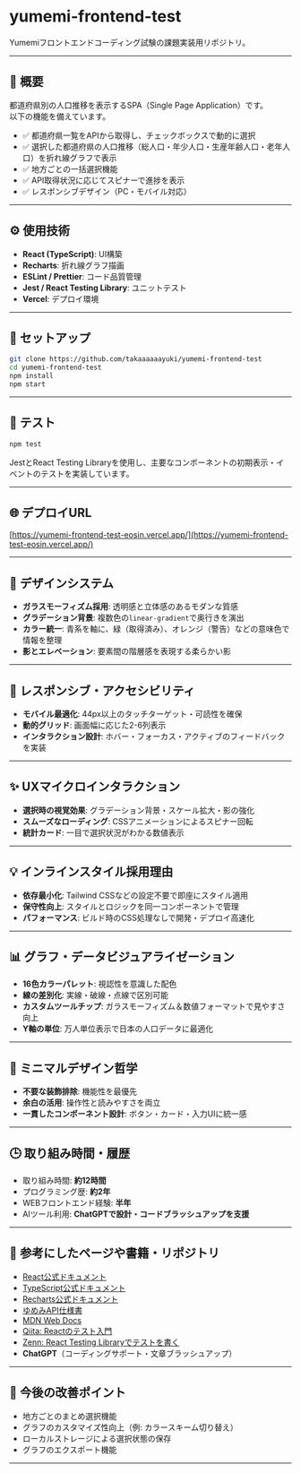 # yumemi-frontend-test

Yumemiフロントエンドコーディング試験の課題実装用リポジトリ。

---

## 📝 概要

都道府県別の人口推移を表示するSPA（Single Page Application）です。  
以下の機能を備えています。

- ✅ 都道府県一覧をAPIから取得し、チェックボックスで動的に選択
- ✅ 選択した都道府県の人口推移（総人口・年少人口・生産年齢人口・老年人口）を折れ線グラフで表示
- ✅ 地方ごとの一括選択機能
- ✅ API取得状況に応じてスピナーで進捗を表示
- ✅ レスポンシブデザイン（PC・モバイル対応）

---

## ⚙️ 使用技術

- **React (TypeScript)**: UI構築
- **Recharts**: 折れ線グラフ描画
- **ESLint / Prettier**: コード品質管理
- **Jest / React Testing Library**: ユニットテスト
- **Vercel**: デプロイ環境

---

## 🚀 セットアップ

```bash
git clone https://github.com/takaaaaaayuki/yumemi-frontend-test
cd yumemi-frontend-test
npm install
npm start
````

---

## 🧪 テスト

```bash
npm test
```

JestとReact Testing Libraryを使用し、主要なコンポーネントの初期表示・イベントのテストを実装しています。

---

## 🌐 デプロイURL

[https://yumemi-frontend-test-eosin.vercel.app/](https://yumemi-frontend-test-eosin.vercel.app/)

---

## 🎨 デザインシステム

* **ガラスモーフィズム採用**: 透明感と立体感のあるモダンな質感
* **グラデーション背景**: 複数色の`linear-gradient`で奥行きを演出
* **カラー統一**: 青系を軸に、緑（取得済み）、オレンジ（警告）などの意味色で情報を整理
* **影とエレベーション**: 要素間の階層感を表現する柔らかい影

---

## 📱 レスポンシブ・アクセシビリティ

* **モバイル最適化**: 44px以上のタッチターゲット・可読性を確保
* **動的グリッド**: 画面幅に応じた2-6列表示
* **インタラクション設計**: ホバー・フォーカス・アクティブのフィードバックを実装

---

## ✨ UXマイクロインタラクション

* **選択時の視覚効果**: グラデーション背景・スケール拡大・影の強化
* **スムーズなローディング**: CSSアニメーションによるスピナー回転
* **統計カード**: 一目で選択状況がわかる数値表示

---

## 💡 インラインスタイル採用理由

* **依存最小化**: Tailwind CSSなどの設定不要で即座にスタイル適用
* **保守性向上**: スタイルとロジックを同一コンポーネントで管理
* **パフォーマンス**: ビルド時のCSS処理なしで開発・デプロイ高速化

---

## 📊 グラフ・データビジュアライゼーション

* **16色カラーパレット**: 視認性を意識した配色
* **線の差別化**: 実線・破線・点線で区別可能
* **カスタムツールチップ**: ガラスモーフィズム＆数値フォーマットで見やすさ向上
* **Y軸の単位**: 万人単位表示で日本の人口データに最適化

---

## 🧹 ミニマルデザイン哲学

* **不要な装飾排除**: 機能性を最優先
* **余白の活用**: 操作性と読みやすさを両立
* **一貫したコンポーネント設計**: ボタン・カード・入力UIに統一感

---

## 🕒 取り組み時間・履歴

* 取り組み時間: **約12時間**
* プログラミング歴: **約2年**
* WEBフロントエンド経験: **半年**
* AIツール利用: **ChatGPTで設計・コードブラッシュアップを支援**

---

## 🔗 参考にしたページや書籍・リポジトリ

* [React公式ドキュメント](https://react.dev/)
* [TypeScript公式ドキュメント](https://www.typescriptlang.org/docs/)
* [Recharts公式ドキュメント](https://recharts.org/en-US)
* [ゆめみAPI仕様書](https://yumemi-frontend-engineer-codecheck-api.vercel.app/api-doc)
* [MDN Web Docs](https://developer.mozilla.org/ja/)
* [Qiita: Reactのテスト入門](https://qiita.com/yuta-ike/items/ce7b3e1913889dddf41a)
* [Zenn: React Testing Libraryでテストを書く](https://zenn.dev/uttk/articles/79c92f2f1d2b94)
* **ChatGPT**（コーディングサポート・文章ブラッシュアップ）

---

## 🔮 今後の改善ポイント

* 地方ごとのまとめ選択機能
* グラフのカスタマイズ性向上（例: カラースキーム切り替え）
* ローカルストレージによる選択状態の保存
* グラフのエクスポート機能

---


